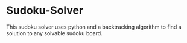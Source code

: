 # Sudoku-Solver
This sudoku solver uses python and a backtracking algorithm to find a solution to any solvable sudoku board.
